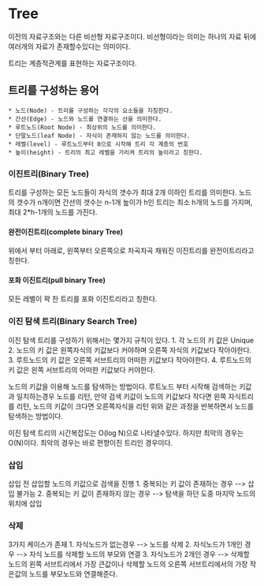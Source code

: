 # Tree

이전의 자료구조와는 다른 비선형 자료구조이다.
비선형이라는 의미는 하나의 자료 뒤에 여러개의 자료가 존재할수있다는 의미이다.

트리는 계층적관계를 표현하는 자료구조이다.

## 트리를 구성하는 용어
    * 노드(Node) - 트리를 구성하는 각각의 요소들을 지칭한다.
    * 간선(Edge) - 노드와 노드를 연결하는 선을 의미한다.
    * 루트노드(Root Node) - 최상위의 노드를 의미한다.
    * 단말노드(leaf Node) - 자식이 존재하지 않는 노드를 의미한다.
    * 레벨(level) - 루트노드부터 0으로 시작해 트리 각 계층의 번호
    * 높이(height) - 트리의 최고 레벨을 가리켜 트리의 높이라고 칭한다.
    
### 이진트리(Binary Tree)
트리를 구성하는 모든 노드들이 자식의 갯수가 최대 2개 이하인 트리를 의미한다.
노드의 갯수가 n개이면 간선의 갯수는 n-1개
높이가 h인 트리는 최소 h개의 노드를 가지며, 최대 2*h-1개의 노드를 가진다.

#### 완전이진트리(complete binary Tree)
위에서 부터 아래로, 왼쪽부터 오른쪽으로 차곡차곡 채워진 이진트리를 완전이트리라고 칭한다.

#### 포화 이진트리(pull binary Tree)
모든 레벨이 꽉 찬 트리를 포화 이진트리라고 칭한다.

### 이진 탐색 트리(Binary Search Tree)
이진 탐색 트리를 구성하기 위해서는 몇가지 규칙이 있다.
    1. 각 노드의 키 값은 Unique
    2. 노드의 키 값은 왼쪽자식의 키값보다 커야하며 오른쪽 자식의 키값보다 작아야한다.
    3. 루트노드의 키 값은 오른쪽 서브트리의 어떠한 키값보다 작아야한다.
    4. 루트노드의 키 값은 왼쪽 서브트리의 어떠한 키값보다 커야한다.

노드의 키값을 이용해 노드를 탐색하는 방법이다. 루트노드 부터 시작해 검색하는 키값과 일치하는경우 
노드를 리턴, 만약 검색 키값이 노드의 키값보다 작다면 왼쪽 자식트리를 리턴, 노드의 키값이 크다면 오른쪽자식을 리턴
위와 같은 과정을 반복하면서 노드를 탐색하는 방법이다.
    
이진 탐색 트리의 시간복잡도는 O(log N)으로 나타낼수있다. 하지만 최악의 경우는 O(N)이다.
최악의 경우는 바로 편향이진 트리인 경우이다.

### 삽입
삽입 전 삽입할 노드의 키값으로 검색을 진행
    1. 중복되는 키 값이 존재하는 경우 --> 삽입 불가능
    2. 중복되는 키 값이 존재하지 않는 경우 --> 탐색을 하던 도중 마지막 노드의 위치에 삽입
    
### 삭제
3가지 케이스가 존재
    1. 자식노드가 없는경우
        --> 노드를 삭제
    2. 자식노드가 1개인 경우
        --> 자식 노드를 삭제할 노드의 부모와 연결
    3. 자식노드가 2개인 경우
        --> 삭제할 노드의 왼쪽 서브트리에서 가장 큰값이나 
            삭제할 노드의 오른쪽 서브트리에서의 가장 작은값의 노드를 부모노드와 연결해준다.
